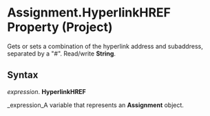 
# Assignment.HyperlinkHREF Property (Project)

Gets or sets a combination of the hyperlink address and subaddress, separated by a "#". Read/write  **String**.


## Syntax

 _expression_. **HyperlinkHREF**

 _expression_A variable that represents an  **Assignment** object.


